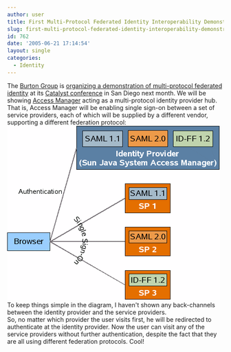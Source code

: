 ```yaml
---
author: user
title: First Multi-Protocol Federated Identity Interoperability Demonstration
slug: first-multi-protocol-federated-identity-interoperability-demonstration
id: 762
date: '2005-06-21 17:14:54'
layout: single
categories:
  - Identity
---
```


The [Burton Group](http://www.burtongroup.com/) is [organizing a demonstration of multi-protocol federated identity](http://www.burtongroup.com/press/Releases/release.asp?releaseid=68) at its [Catalyst conference](http://www.burtongroup.com/catalyst/catna05/index.asp) in San Diego next month. We will be showing [Access Manager](http://www.sun.com/software/products/access_mgr/index.xml ) acting as a multi-protocol identity provider hub. That is, Access Manager will be enabling single sign-on between a set of service providers, each of which will be supplied by a different vendor, supporting a different federation protocol:  
![](images/MultiProtocolIdp.gif)  
To keep things simple in the diagram, I haven't shown any back-channels between the identity provider and the service providers.  
So, no matter which provider the user visits first, he will be redirected to authenticate at the identity provider. Now the user can visit any of the service providers without further authentication, despite the fact that they are all using different federation protocols. Cool!